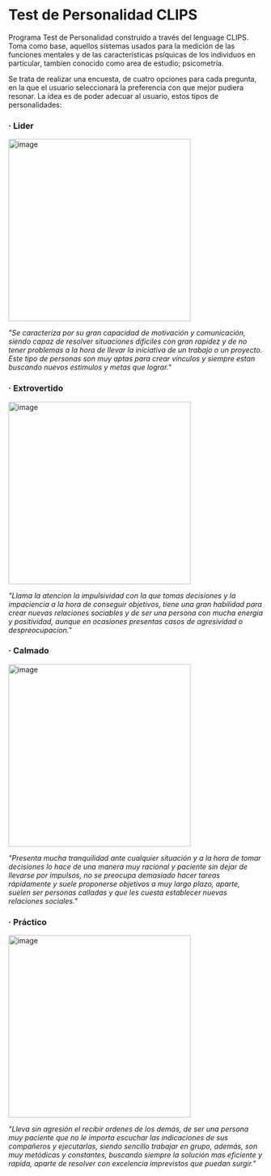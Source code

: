 # Test de Personalidad CLIPS
Programa Test de Personalidad construido a través del lenguage CLIPS. Toma como base, aquellos sistemas usados para la medición de las funciones mentales y de las características psíquicas de los individuos en particular, tambien conocido como area de estudio; psicometría.

Se trata de realizar una encuesta, de cuatro opciones para cada pregunta, en la que el usuario seleccionará la preferencia con que mejor pudiera resonar.
La idea es de poder adecuar al usuario, estos tipos de personalidades:

### · Lider
<img width="360" alt="image" src="https://user-images.githubusercontent.com/92883393/173336681-7647a330-e6f2-4ace-9b3d-73e2dcd5caa6.png">

_"Se caracteriza por su gran capacidad de motivación y comunicación, siendo capaz de resolver situaciones dificiles con gran rapidez y de no tener problemas a la hora de llevar la iniciativa de un trabajo o un proyecto. Este tipo de personas son muy aptas para crear vínculos y siempre estan buscando nuevos estimulos y metas que lograr."_

### · Extrovertido
<img width="360" alt="image" src="https://user-images.githubusercontent.com/92883393/173337582-8debd0fd-9677-4269-b7e2-bf5c9c0cbf60.png">

_"Llama la atencion la impulsividad con la que tomas decisiones y la impaciencia a la hora de conseguir objetivos, tiene una gran habilidad para crear nuevas relaciones sociables y de ser una persona con mucha energia y positividad, aunque en ocasiones presentas casos de agresividad o despreocupacion."_

### · Calmado
<img width="360" alt="image" src="https://user-images.githubusercontent.com/92883393/173338092-9feab6e2-e6d4-43f9-b5dd-5c8722a5dca4.png">

_"Presenta mucha tranquilidad ante cualquier situación y a la hora de tomar decisiones lo hace de una manera muy racional y paciente sin dejar de llevarse por impulsos, no se preocupa demasiado hacer tareas rápidamente y suele proponerse objetivos a muy largo plazo, aparte, suelen ser personas calladas y que les cuesta establecer nuevas relaciones sociales."_

### · Práctico
<img width="360" alt="image" src="https://user-images.githubusercontent.com/92883393/173338667-b31429de-006b-46ef-8d69-199ea74be52b.png">

_"Lleva sin agresión el recibir ordenes de los demás, de ser una persona muy paciente que no le importa escuchar las indicaciones de sus compañeros y ejecutarlas, siendo sencillo trabajar en grupo, además, son muy metódicas y constantes, buscando siempre la solución mas eficiente y rapida, aparte de resolver con excelencia imprevistos que puedan surgir."_



